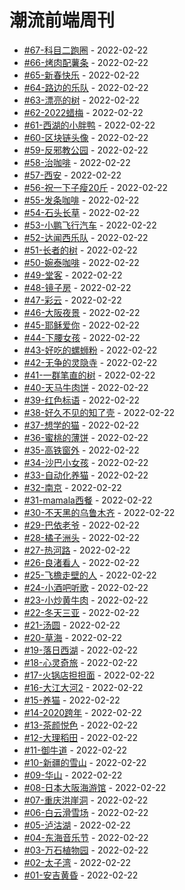 # 潮流前端周刊
* [#67-科目二跑圈](https://github.com/tw93/weekly/tree/main/md/%2367-%E7%A7%91%E7%9B%AE%E4%BA%8C%E8%B7%91%E5%9C%88.md) - 2022-02-22
* [#66-烤肉配薯条](https://github.com/tw93/weekly/tree/main/md/%2366-%E7%83%A4%E8%82%89%E9%85%8D%E8%96%AF%E6%9D%A1.md) - 2022-02-22
* [#65-新春快乐](https://github.com/tw93/weekly/tree/main/md/%2365-%E6%96%B0%E6%98%A5%E5%BF%AB%E4%B9%90.md) - 2022-02-22
* [#64-路边的乐队](https://github.com/tw93/weekly/tree/main/md/%2364-%E8%B7%AF%E8%BE%B9%E7%9A%84%E4%B9%90%E9%98%9F.md) - 2022-02-22
* [#63-漂亮的树](https://github.com/tw93/weekly/tree/main/md/%2363-%E6%BC%82%E4%BA%AE%E7%9A%84%E6%A0%91.md) - 2022-02-22
* [#62-2022蜡梅](https://github.com/tw93/weekly/tree/main/md/%2362-2022%E8%9C%A1%E6%A2%85.md) - 2022-02-22
* [#61-西湖的小胖鸭](https://github.com/tw93/weekly/tree/main/md/%2361-%E8%A5%BF%E6%B9%96%E7%9A%84%E5%B0%8F%E8%83%96%E9%B8%AD.md) - 2022-02-22
* [#60-区块链头像](https://github.com/tw93/weekly/tree/main/md/%2360-%E5%8C%BA%E5%9D%97%E9%93%BE%E5%A4%B4%E5%83%8F.md) - 2022-02-22
* [#59-反邪教公园](https://github.com/tw93/weekly/tree/main/md/%2359-%E5%8F%8D%E9%82%AA%E6%95%99%E5%85%AC%E5%9B%AD.md) - 2022-02-22
* [#58-治咖啡](https://github.com/tw93/weekly/tree/main/md/%2358-%E6%B2%BB%E5%92%96%E5%95%A1.md) - 2022-02-22
* [#57-西安](https://github.com/tw93/weekly/tree/main/md/%2357-%E8%A5%BF%E5%AE%89.md) - 2022-02-22
* [#56-祝一下子瘦20斤](https://github.com/tw93/weekly/tree/main/md/%2356-%E7%A5%9D%E4%B8%80%E4%B8%8B%E5%AD%90%E7%98%A620%E6%96%A4.md) - 2022-02-22
* [#55-发条咖啡](https://github.com/tw93/weekly/tree/main/md/%2355-%E5%8F%91%E6%9D%A1%E5%92%96%E5%95%A1.md) - 2022-02-22
* [#54-石头长草](https://github.com/tw93/weekly/tree/main/md/%2354-%E7%9F%B3%E5%A4%B4%E9%95%BF%E8%8D%89.md) - 2022-02-22
* [#53-小鹏飞行汽车](https://github.com/tw93/weekly/tree/main/md/%2353-%E5%B0%8F%E9%B9%8F%E9%A3%9E%E8%A1%8C%E6%B1%BD%E8%BD%A6.md) - 2022-02-22
* [#52-达闻西乐队](https://github.com/tw93/weekly/tree/main/md/%2352-%E8%BE%BE%E9%97%BB%E8%A5%BF%E4%B9%90%E9%98%9F.md) - 2022-02-22
* [#51-长者的树](https://github.com/tw93/weekly/tree/main/md/%2351-%E9%95%BF%E8%80%85%E7%9A%84%E6%A0%91.md) - 2022-02-22
* [#50-婉泰咖啡](https://github.com/tw93/weekly/tree/main/md/%2350-%E5%A9%89%E6%B3%B0%E5%92%96%E5%95%A1.md) - 2022-02-22
* [#49-堂客](https://github.com/tw93/weekly/tree/main/md/%2349-%E5%A0%82%E5%AE%A2.md) - 2022-02-22
* [#48-镜子房](https://github.com/tw93/weekly/tree/main/md/%2348-%E9%95%9C%E5%AD%90%E6%88%BF.md) - 2022-02-22
* [#47-彩云](https://github.com/tw93/weekly/tree/main/md/%2347-%E5%BD%A9%E4%BA%91.md) - 2022-02-22
* [#46-大阪夜景](https://github.com/tw93/weekly/tree/main/md/%2346-%E5%A4%A7%E9%98%AA%E5%A4%9C%E6%99%AF.md) - 2022-02-22
* [#45-耶稣爱你](https://github.com/tw93/weekly/tree/main/md/%2345-%E8%80%B6%E7%A8%A3%E7%88%B1%E4%BD%A0.md) - 2022-02-22
* [#44-下腰女孩](https://github.com/tw93/weekly/tree/main/md/%2344-%E4%B8%8B%E8%85%B0%E5%A5%B3%E5%AD%A9.md) - 2022-02-22
* [#43-好吃的螺蛳粉](https://github.com/tw93/weekly/tree/main/md/%2343-%E5%A5%BD%E5%90%83%E7%9A%84%E8%9E%BA%E8%9B%B3%E7%B2%89.md) - 2022-02-22
* [#42-无争的灵隐寺](https://github.com/tw93/weekly/tree/main/md/%2342-%E6%97%A0%E4%BA%89%E7%9A%84%E7%81%B5%E9%9A%90%E5%AF%BA.md) - 2022-02-22
* [#41-一群笔直的树](https://github.com/tw93/weekly/tree/main/md/%2341-%E4%B8%80%E7%BE%A4%E7%AC%94%E7%9B%B4%E7%9A%84%E6%A0%91.md) - 2022-02-22
* [#40-天马牛肉饼](https://github.com/tw93/weekly/tree/main/md/%2340-%E5%A4%A9%E9%A9%AC%E7%89%9B%E8%82%89%E9%A5%BC.md) - 2022-02-22
* [#39-红色标语](https://github.com/tw93/weekly/tree/main/md/%2339-%E7%BA%A2%E8%89%B2%E6%A0%87%E8%AF%AD.md) - 2022-02-22
* [#38-好久不见的知了壳](https://github.com/tw93/weekly/tree/main/md/%2338-%E5%A5%BD%E4%B9%85%E4%B8%8D%E8%A7%81%E7%9A%84%E7%9F%A5%E4%BA%86%E5%A3%B3.md) - 2022-02-22
* [#37-想学的猫](https://github.com/tw93/weekly/tree/main/md/%2337-%E6%83%B3%E5%AD%A6%E7%9A%84%E7%8C%AB.md) - 2022-02-22
* [#36-蜜桃的薄饼](https://github.com/tw93/weekly/tree/main/md/%2336-%E8%9C%9C%E6%A1%83%E7%9A%84%E8%96%84%E9%A5%BC.md) - 2022-02-22
* [#35-高铁窗外](https://github.com/tw93/weekly/tree/main/md/%2335-%E9%AB%98%E9%93%81%E7%AA%97%E5%A4%96.md) - 2022-02-22
* [#34-沙巴小女孩](https://github.com/tw93/weekly/tree/main/md/%2334-%E6%B2%99%E5%B7%B4%E5%B0%8F%E5%A5%B3%E5%AD%A9.md) - 2022-02-22
* [#33-自动化养猫](https://github.com/tw93/weekly/tree/main/md/%2333-%E8%87%AA%E5%8A%A8%E5%8C%96%E5%85%BB%E7%8C%AB.md) - 2022-02-22
* [#32-南京](https://github.com/tw93/weekly/tree/main/md/%2332-%E5%8D%97%E4%BA%AC.md) - 2022-02-22
* [#31-mamala西餐](https://github.com/tw93/weekly/tree/main/md/%2331-mamala%E8%A5%BF%E9%A4%90.md) - 2022-02-22
* [#30-不天黑的乌鲁木齐](https://github.com/tw93/weekly/tree/main/md/%2330-%E4%B8%8D%E5%A4%A9%E9%BB%91%E7%9A%84%E4%B9%8C%E9%B2%81%E6%9C%A8%E9%BD%90.md) - 2022-02-22
* [#29-巴依老爷](https://github.com/tw93/weekly/tree/main/md/%2329-%E5%B7%B4%E4%BE%9D%E8%80%81%E7%88%B7.md) - 2022-02-22
* [#28-橘子洲头](https://github.com/tw93/weekly/tree/main/md/%2328-%E6%A9%98%E5%AD%90%E6%B4%B2%E5%A4%B4.md) - 2022-02-22
* [#27-热河路](https://github.com/tw93/weekly/tree/main/md/%2327-%E7%83%AD%E6%B2%B3%E8%B7%AF.md) - 2022-02-22
* [#26-良渚看人](https://github.com/tw93/weekly/tree/main/md/%2326-%E8%89%AF%E6%B8%9A%E7%9C%8B%E4%BA%BA.md) - 2022-02-22
* [#25-飞檐走壁的人](https://github.com/tw93/weekly/tree/main/md/%2325-%E9%A3%9E%E6%AA%90%E8%B5%B0%E5%A3%81%E7%9A%84%E4%BA%BA.md) - 2022-02-22
* [#24-小酒吧听歌](https://github.com/tw93/weekly/tree/main/md/%2324-%E5%B0%8F%E9%85%92%E5%90%A7%E5%90%AC%E6%AD%8C.md) - 2022-02-22
* [#23-小炒黄牛肉](https://github.com/tw93/weekly/tree/main/md/%2323-%E5%B0%8F%E7%82%92%E9%BB%84%E7%89%9B%E8%82%89.md) - 2022-02-22
* [#22-冬天三亚](https://github.com/tw93/weekly/tree/main/md/%2322-%E5%86%AC%E5%A4%A9%E4%B8%89%E4%BA%9A.md) - 2022-02-22
* [#21-汤圆](https://github.com/tw93/weekly/tree/main/md/%2321-%E6%B1%A4%E5%9C%86.md) - 2022-02-22
* [#20-草海](https://github.com/tw93/weekly/tree/main/md/%2320-%E8%8D%89%E6%B5%B7.md) - 2022-02-22
* [#19-落日西湖](https://github.com/tw93/weekly/tree/main/md/%2319-%E8%90%BD%E6%97%A5%E8%A5%BF%E6%B9%96.md) - 2022-02-22
* [#18-心灵奇旅](https://github.com/tw93/weekly/tree/main/md/%2318-%E5%BF%83%E7%81%B5%E5%A5%87%E6%97%85.md) - 2022-02-22
* [#17-火锅店担担面](https://github.com/tw93/weekly/tree/main/md/%2317-%E7%81%AB%E9%94%85%E5%BA%97%E6%8B%85%E6%8B%85%E9%9D%A2.md) - 2022-02-22
* [#16-大江大河2](https://github.com/tw93/weekly/tree/main/md/%2316-%E5%A4%A7%E6%B1%9F%E5%A4%A7%E6%B2%B32.md) - 2022-02-22
* [#15-养猫](https://github.com/tw93/weekly/tree/main/md/%2315-%E5%85%BB%E7%8C%AB.md) - 2022-02-22
* [#14-2020跨年](https://github.com/tw93/weekly/tree/main/md/%2314-2020%E8%B7%A8%E5%B9%B4.md) - 2022-02-22
* [#13-茶颜悦色](https://github.com/tw93/weekly/tree/main/md/%2313-%E8%8C%B6%E9%A2%9C%E6%82%A6%E8%89%B2.md) - 2022-02-22
* [#12-大理稻田](https://github.com/tw93/weekly/tree/main/md/%2312-%E5%A4%A7%E7%90%86%E7%A8%BB%E7%94%B0.md) - 2022-02-22
* [#11-御牛道](https://github.com/tw93/weekly/tree/main/md/%2311-%E5%BE%A1%E7%89%9B%E9%81%93.md) - 2022-02-22
* [#10-新疆的雪山](https://github.com/tw93/weekly/tree/main/md/%2310-%E6%96%B0%E7%96%86%E7%9A%84%E9%9B%AA%E5%B1%B1.md) - 2022-02-22
* [#09-华山](https://github.com/tw93/weekly/tree/main/md/%2309-%E5%8D%8E%E5%B1%B1.md) - 2022-02-22
* [#08-日本大阪海游馆](https://github.com/tw93/weekly/tree/main/md/%2308-%E6%97%A5%E6%9C%AC%E5%A4%A7%E9%98%AA%E6%B5%B7%E6%B8%B8%E9%A6%86.md) - 2022-02-22
* [#07-重庆洪崖洞](https://github.com/tw93/weekly/tree/main/md/%2307-%E9%87%8D%E5%BA%86%E6%B4%AA%E5%B4%96%E6%B4%9E.md) - 2022-02-22
* [#06-白云滑雪场](https://github.com/tw93/weekly/tree/main/md/%2306-%E7%99%BD%E4%BA%91%E6%BB%91%E9%9B%AA%E5%9C%BA.md) - 2022-02-22
* [#05-泸沽湖](https://github.com/tw93/weekly/tree/main/md/%2305-%E6%B3%B8%E6%B2%BD%E6%B9%96.md) - 2022-02-22
* [#04-东海音乐节](https://github.com/tw93/weekly/tree/main/md/%2304-%E4%B8%9C%E6%B5%B7%E9%9F%B3%E4%B9%90%E8%8A%82.md) - 2022-02-22
* [#03-万石植物园](https://github.com/tw93/weekly/tree/main/md/%2303-%E4%B8%87%E7%9F%B3%E6%A4%8D%E7%89%A9%E5%9B%AD.md) - 2022-02-22
* [#02-太子湾](https://github.com/tw93/weekly/tree/main/md/%2302-%E5%A4%AA%E5%AD%90%E6%B9%BE.md) - 2022-02-22
* [#01-安吉黄昏](https://github.com/tw93/weekly/tree/main/md/%2301-%E5%AE%89%E5%90%89%E9%BB%84%E6%98%8F.md) - 2022-02-22
